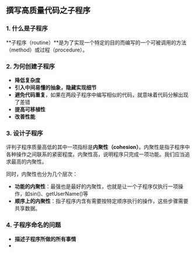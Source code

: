 ## 撰写高质量代码之子程序

### 1. 什么是子程序

**子程序（routine）**是为了实现一个特定的目的而编写的一个可被调用的方法（method）或过程（procedure）。

### 2. 为何创建子程序

- **降低复杂度**
- **引入中间易懂的抽象，隐藏实现细节**
- **避免代码重复**，如果在两段子程序中编写相似的代码，就意味着代码分解出现了差错
- **提高可移植性**
- **改善性能**

### 3. 设计子程序

评判子程序质量高低的其中一项指标是**内聚性（cohesion）**。内聚性是指子程序中各种操作之间联系的紧密程度。内聚性高，说明程序只完成一项功能。我们应当追求最高的内聚性。

同时，内聚性也分为几个层次：

- **功能的内聚性**：最强也是最好的内聚性，也就是让一个子程序仅执行一项操作，如sin()、getUserName()等 
- **顺序上的内聚性**：指子程序内含有需要按特定顺序执行的操作，这些步骤需要共享数据。

### 4. 子程序命名的问题

- **描述子程序所做的所有事情**
- 